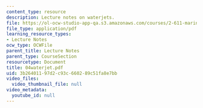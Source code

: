 ```yaml
---
content_type: resource
description: Lecture notes on waterjets.
file: https://ol-ocw-studio-app-qa.s3.amazonaws.com/courses/2-611-marine-power-and-propulsion-fall-2006/3b26401197d2c93c660289c51fa8e7bb_04waterjet.pdf
file_type: application/pdf
learning_resource_types:
- Lecture Notes
ocw_type: OCWFile
parent_title: Lecture Notes
parent_type: CourseSection
resourcetype: Document
title: 04waterjet.pdf
uid: 3b264011-97d2-c93c-6602-89c51fa8e7bb
video_files:
  video_thumbnail_file: null
video_metadata:
  youtube_id: null
---
```

